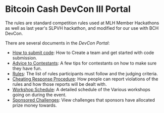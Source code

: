 # Bitcoin Cash DevCon III Portal

The rules are standard competition rules used at MLH Member Hackathons as well as last year's SLPVH hackathon, and modified for our use with BCH DevCon. 

There are several documents in the _DevCon Portal_:

- [How to submit code](how_to_submit_code.md):  How to Create a team and get started with code submission.
- [Advice to Contestants](advice_to_contestants.md): A few tips for contestants on how to make sure they have fun.
- [Rules](rules.md): The list of rules participants must follow and the judging criteria.
- [Cheating Response Procedure](cheating_response_procedure.md): How people can report violations of the rules and how those reports will be dealt with.
- [Workshop Schedule](workshop_schedule.md):  A detailed schedule of the Various workshops going on during the event.
- [Sponsored Challenges](sponsored_challenges.md): View challenges that sponsors have allocated prize money towards.
